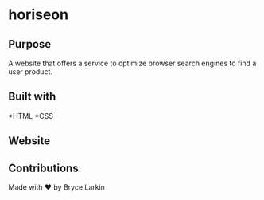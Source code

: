 # horiseon

## Purpose
A website that offers a service to optimize browser search engines to find a user product.

## Built with
*HTML
*CSS

## Website


## Contributions
Made with ❤️ by Bryce Larkin